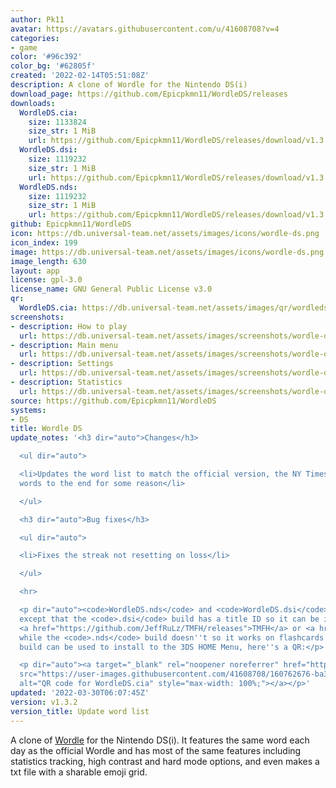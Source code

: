 ```yaml
---
author: Pk11
avatar: https://avatars.githubusercontent.com/u/41608708?v=4
categories:
- game
color: '#96c392'
color_bg: '#62805f'
created: '2022-02-14T05:51:08Z'
description: A clone of Wordle for the Nintendo DS(i)
download_page: https://github.com/Epicpkmn11/WordleDS/releases
downloads:
  WordleDS.cia:
    size: 1133824
    size_str: 1 MiB
    url: https://github.com/Epicpkmn11/WordleDS/releases/download/v1.3.2/WordleDS.cia
  WordleDS.dsi:
    size: 1119232
    size_str: 1 MiB
    url: https://github.com/Epicpkmn11/WordleDS/releases/download/v1.3.2/WordleDS.dsi
  WordleDS.nds:
    size: 1119232
    size_str: 1 MiB
    url: https://github.com/Epicpkmn11/WordleDS/releases/download/v1.3.2/WordleDS.nds
github: Epicpkmn11/WordleDS
icon: https://db.universal-team.net/assets/images/icons/wordle-ds.png
icon_index: 199
image: https://db.universal-team.net/assets/images/icons/wordle-ds.png
image_length: 630
layout: app
license: gpl-3.0
license_name: GNU General Public License v3.0
qr:
  WordleDS.cia: https://db.universal-team.net/assets/images/qr/wordleds-cia.png
screenshots:
- description: How to play
  url: https://db.universal-team.net/assets/images/screenshots/wordle-ds/how-to-play.png
- description: Main menu
  url: https://db.universal-team.net/assets/images/screenshots/wordle-ds/main-menu.png
- description: Settings
  url: https://db.universal-team.net/assets/images/screenshots/wordle-ds/settings.png
- description: Statistics
  url: https://db.universal-team.net/assets/images/screenshots/wordle-ds/statistics.png
source: https://github.com/Epicpkmn11/WordleDS
systems:
- DS
title: Wordle DS
update_notes: '<h3 dir="auto">Changes</h3>

  <ul dir="auto">

  <li>Updates the word list to match the official version, the NY Times moved 17 upcoming
  words to the end for some reason</li>

  </ul>

  <h3 dir="auto">Bug fixes</h3>

  <ul dir="auto">

  <li>Fixes the streak not resetting on loss</li>

  </ul>

  <hr>

  <p dir="auto"><code>WordleDS.nds</code> and <code>WordleDS.dsi</code> are identical
  except that the <code>.dsi</code> build has a title ID so it can be installed using
  <a href="https://github.com/JeffRuLz/TMFH/releases">TMFH</a> or <a href="https://github.com/Epicpkmn11/NTM/releases">NTM</a>
  while the <code>.nds</code> build doesn''t so it works on flashcards. The <code>.cia</code>
  build can be used to install to the 3DS HOME Menu, here''s a QR:</p>

  <p dir="auto"><a target="_blank" rel="noopener noreferrer" href="https://user-images.githubusercontent.com/41608708/160762676-ba371507-95aa-49f9-8b3a-6dd9a5cd033d.png"><img
  src="https://user-images.githubusercontent.com/41608708/160762676-ba371507-95aa-49f9-8b3a-6dd9a5cd033d.png"
  alt="QR code for WordleDS.cia" style="max-width: 100%;"></a></p>'
updated: '2022-03-30T06:07:45Z'
version: v1.3.2
version_title: Update word list
---
```

A clone of [Wordle](https://www.nytimes.com/games/wordle/index.html) for the Nintendo DS(i). It features the same word each day as the official Wordle and has most of the same features including statistics tracking, high contrast and hard mode options, and even makes a txt file with a sharable emoji grid.